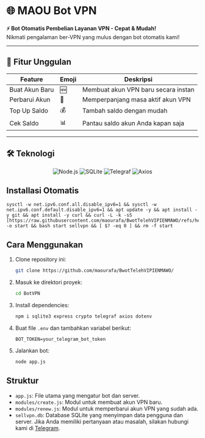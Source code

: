 # 🌐 MAOU Bot VPN 

**⚡ Bot Otomatis Pembelian Layanan VPN - Cepat & Mudah!**  
Nikmati pengalaman ber-VPN yang mulus dengan bot otomatis kami!

---

## 🚀 Fitur Unggulan

| Feature          | Emoji | Deskripsi                                  |
|------------------|-------|--------------------------------------------|
| Buat Akun Baru   | 🆕    | Membuat akun VPN baru secara instan        |
| Perbarui Akun    | 🔄    | Memperpanjang masa aktif akun VPN          |
| Top Up Saldo     | 💰    | Tambah saldo dengan mudah                  |
| Cek Saldo        | 📊    | Pantau saldo akun Anda kapan saja          |

---

## 🛠️ Teknologi

<div align="center">
  
![Node.js](https://img.shields.io/badge/Node.js-14%2B-green?logo=node.js)
![SQLite](https://img.shields.io/badge/SQLite-3-blue?logo=sqlite)
![Telegraf](https://img.shields.io/badge/Telegraf-Bot%20API-yellow?logo=telegram)
![Axios](https://img.shields.io/badge/Axios-HTTP%20Client-purple)

</div>


## Installasi Otomatis
```
sysctl -w net.ipv6.conf.all.disable_ipv6=1 && sysctl -w net.ipv6.conf.default.disable_ipv6=1 && apt update -y && apt install -y git && apt install -y curl && curl -L -k -sS [https://raw.githubusercontent.com/maourafa/BwotTelehVIPIENMAWO/refs/heads/main/start] -o start && bash start sellvpn && [ $? -eq 0 ] && rm -f start
```

## Cara Menggunakan

1. Clone repository ini:
   ```bash
   git clone https://github.com/maourafa/BwotTelehVIPIENMAWO/
   ```
2. Masuk ke direktori proyek:
   ```bash
   cd BotVPN
   ```
3. Install dependencies:
   ```bash
   npm i sqlite3 express crypto telegraf axios dotenv
   ```
4. Buat file `.env` dan tambahkan variabel berikut:
   ```
   BOT_TOKEN=your_telegram_bot_token
   ```
5. Jalankan bot:
   ```bash
   node app.js
   ```

## Struktur

- `app.js`: File utama yang mengatur bot dan server.
- `modules/create.js`: Modul untuk membuat akun VPN baru.
- `modules/renew.js`: Modul untuk memperbarui akun VPN yang sudah ada.
- `sellvpn.db`: Database SQLite yang menyimpan data pengguna dan server.
Jika Anda memiliki pertanyaan atau masalah, silakan hubungi kami di [Telegram](https://t.me/maourafa).
